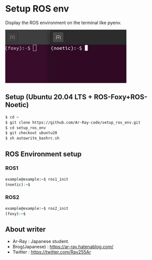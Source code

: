 # Setup ROS env

Display the ROS environment on the terminal like pyenv.

![example](images_for_readme/example.png)

## Setup (Ubuntu 20.04 LTS + ROS-Foxy+ROS-Noetic)

```bash
$ cd ~
$ git clone https://github.com/Ar-Ray-code/setup_ros_env.git
$ cd setup_ros_env
$ git checkout ubuntu20
$ sh autowrite_bashrc.sh
```

## ROS Environment setup

### ROS1

```bash
example@example:~$ ros1_init
(noetic):~$
```

### ROS2

```bash
example@example:~$ ros2_init
(foxy):~$
```

## About writer

- Ar-Ray : Japanese student. 
- Brog(Japanese) : https://ar-ray.hatenablog.com/
- Twitter : https://twitter.com/Ray255Ar
